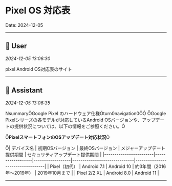 # Pixel OS 対応表

Date: 2024-12-05

---

## 👤 User
*2024-12-05 13:06:30*

pixel Android OS対応表のサイト

---

## 🤖 Assistant
*2024-12-05 13:06:35*

​summaryGoogle Pixel のハードウェア仕様turn0navigation0
Google Pixelシリーズの各モデルが対応しているAndroid OSバージョンや、アップデートの提供状況については、以下の情報をご参照ください。

**PixelスマートフォンのOSアップデート対応状況**

| デバイス名             | 初期OSバージョン | 最終OSバージョン | メジャーアップデート提供期間 | セキュリティアップデート提供期間 |
|------------------------|------------------|------------------|------------------------------|----------------------------------|
| Pixel（初代）          | Android 7.1      | Android 10       | 約3年間（2016年～2019年）    | 2019年10月まで                  |
| Pixel 2/2 XL           | Android 8.0      | Android 11       |

---
